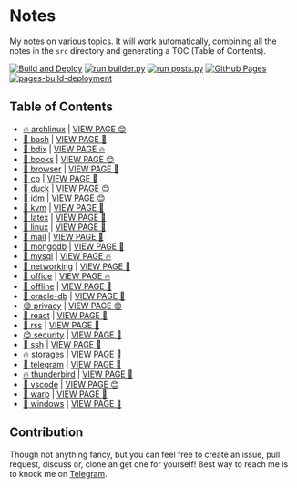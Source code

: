 # Notes

My notes on various topics. It will work automatically, combining all the notes in the `src` directory and generating a TOC (Table of Contents).

[![Build and Deploy](https://github.com/SharafatKarim/notes/actions/workflows/action.yml/badge.svg)](https://github.com/SharafatKarim/notes/actions/workflows/action.yml)
[![run builder.py](https://github.com/SharafatKarim/notes/actions/workflows/action.yml/badge.svg)](https://github.com/SharafatKarim/notes/actions/workflows/action.yml)
[![run posts.py](https://github.com/SharafatKarim/notes/actions/workflows/posts.yml/badge.svg)](https://github.com/SharafatKarim/notes/actions/workflows/posts.yml)
[![GitHub Pages](https://github.com/SharafatKarim/notes/actions/workflows/gh-pages.yml/badge.svg)](https://github.com/SharafatKarim/notes/actions/workflows/gh-pages.yml)
[![pages-build-deployment](https://github.com/SharafatKarim/notes/actions/workflows/pages/pages-build-deployment/badge.svg)](https://github.com/SharafatKarim/notes/actions/workflows/pages/pages-build-deployment)


## Table of Contents

- [🔥 archlinux](src/archlinux.md) | <a href='https://sharafat.is-a.dev/notes/archlinux' target='_blank'>VIEW PAGE 😊</a>
- [🚀 bash](src/bash.md) | <a href='https://sharafat.is-a.dev/notes/bash' target='_blank'>VIEW PAGE 👾</a>
- [🌟 bdix](src/bdix.md) | <a href='https://sharafat.is-a.dev/notes/bdix' target='_blank'>VIEW PAGE 🔥</a>
- [🤖 books](src/books.md) | <a href='https://sharafat.is-a.dev/notes/books' target='_blank'>VIEW PAGE 😊</a>
- [🎉 browser](src/browser.md) | <a href='https://sharafat.is-a.dev/notes/browser' target='_blank'>VIEW PAGE 🌈</a>
- [🚀 cp](src/cp.md) | <a href='https://sharafat.is-a.dev/notes/cp' target='_blank'>VIEW PAGE 👾</a>
- [🚀 duck](src/duck.md) | <a href='https://sharafat.is-a.dev/notes/duck' target='_blank'>VIEW PAGE 😊</a>
- [🚀 idm](src/idm.md) | <a href='https://sharafat.is-a.dev/notes/idm' target='_blank'>VIEW PAGE 😊</a>
- [🌈 kvm](src/kvm.md) | <a href='https://sharafat.is-a.dev/notes/kvm' target='_blank'>VIEW PAGE 🚀</a>
- [🎸 latex](src/latex.md) | <a href='https://sharafat.is-a.dev/notes/latex' target='_blank'>VIEW PAGE 🤖</a>
- [🌟 linux](src/linux.md) | <a href='https://sharafat.is-a.dev/notes/linux' target='_blank'>VIEW PAGE 👾</a>
- [🤖 mail](src/mail.md) | <a href='https://sharafat.is-a.dev/notes/mail' target='_blank'>VIEW PAGE 🚀</a>
- [🍕 mongodb](src/mongodb.md) | <a href='https://sharafat.is-a.dev/notes/mongodb' target='_blank'>VIEW PAGE 🤖</a>
- [🌟 mysql](src/mysql.md) | <a href='https://sharafat.is-a.dev/notes/mysql' target='_blank'>VIEW PAGE 🔥</a>
- [🌟 networking](src/networking.md) | <a href='https://sharafat.is-a.dev/notes/networking' target='_blank'>VIEW PAGE 🎉</a>
- [🚀 office](src/office.md) | <a href='https://sharafat.is-a.dev/notes/office' target='_blank'>VIEW PAGE 🔥</a>
- [🚀 offline](src/offline.md) | <a href='https://sharafat.is-a.dev/notes/offline' target='_blank'>VIEW PAGE 🍕</a>
- [🎉 oracle-db](src/oracle-db.md) | <a href='https://sharafat.is-a.dev/notes/oracle-db' target='_blank'>VIEW PAGE 🚀</a>
- [😊 privacy](src/privacy.md) | <a href='https://sharafat.is-a.dev/notes/privacy' target='_blank'>VIEW PAGE 😊</a>
- [🎉 react](src/react.md) | <a href='https://sharafat.is-a.dev/notes/react' target='_blank'>VIEW PAGE 🌈</a>
- [🤖 rss](src/rss.md) | <a href='https://sharafat.is-a.dev/notes/rss' target='_blank'>VIEW PAGE 🎸</a>
- [😊 security](src/security.md) | <a href='https://sharafat.is-a.dev/notes/security' target='_blank'>VIEW PAGE 🎉</a>
- [🎸 ssh](src/ssh.md) | <a href='https://sharafat.is-a.dev/notes/ssh' target='_blank'>VIEW PAGE 🌈</a>
- [🔥 storages](src/storages.md) | <a href='https://sharafat.is-a.dev/notes/storages' target='_blank'>VIEW PAGE 🎸</a>
- [🤖 telegram](src/telegram.md) | <a href='https://sharafat.is-a.dev/notes/telegram' target='_blank'>VIEW PAGE 👾</a>
- [🔥 thunderbird](src/thunderbird.md) | <a href='https://sharafat.is-a.dev/notes/thunderbird' target='_blank'>VIEW PAGE 👾</a>
- [🎉 vscode](src/vscode.md) | <a href='https://sharafat.is-a.dev/notes/vscode' target='_blank'>VIEW PAGE 😊</a>
- [🚀 warp](src/warp.md) | <a href='https://sharafat.is-a.dev/notes/warp' target='_blank'>VIEW PAGE 🎉</a>
- [🌈 windows](src/windows.md) | <a href='https://sharafat.is-a.dev/notes/windows' target='_blank'>VIEW PAGE 👾</a>

## Contribution

Though not anything fancy, but you can feel free to create an issue, pull request, discuss or, clone an get one for yourself!
Best way to reach me is to knock me on [Telegram](https://t.me/SharafatKarim).

